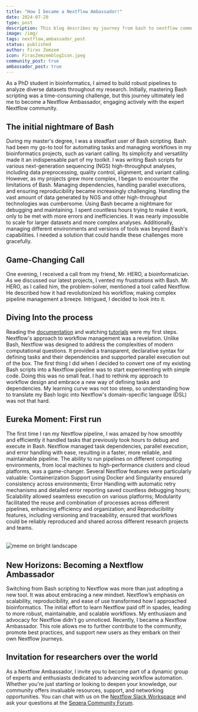 ```yaml
---
title: "How I became a Nextflow Ambassador!"
date: 2024-07-20
type: post
description: This blog describes my journey from bash to nextflow community.
image: /img/
tags: nextflow,ambassador_post
status: published
author: Firas Zemzem
icon: FirasZemzemblogIcon.jpeg
community_post: true
ambassador_post: true
---
```


As a PhD student in bioinformatics, I aimed to build robust pipelines to analyze diverse datasets throughout my research. Initially, mastering Bash scripting was a time-consuming challenge, but this journey ultimately led me to become a Nextflow Ambassador, engaging actively with the expert Nextflow community.

<!-- end-archive-description -->

## The initial nightmare of Bash

During my master's degree, I was a steadfast user of Bash scripting. Bash had been my go-to tool for automating tasks and managing workflows in my bioinformatics projects, such as variant calling. Its simplicity and versatility made it an indispensable part of my toolkit. I was writing Bash scripts for various next-generation sequencing (NGS) high-throughput analyses, including data preprocessing, quality control, alignment, and variant calling. However, as my projects grew more complex, I began to encounter the limitations of Bash. Managing dependencies, handling parallel executions, and ensuring reproducibility became increasingly challenging. Handling the vast amount of data generated by NGS and other high-throughput technologies was cumbersome. Using Bash became a nightmare for debugging and maintaining. I spent countless hours trying to make it work, only to be met with more errors and inefficiencies. It was nearly impossible to scale for larger datasets and more complex analyses. Additionally, managing different environments and versions of tools was beyond Bash's capabilities. I needed a solution that could handle these challenges more gracefully.

## Game-Changing Call

One evening, I received a call from my friend, Mr. HERO, a bioinformatician. As we discussed our latest projects, I vented my frustrations with Bash. Mr. HERO, as I called him, the problem-solver, mentioned a tool called Nextflow. He described how it had revolutionized his workflow, making complex pipeline management a breeze. Intrigued, I decided to look into it.

## Diving Into the process

Reading the [documentation](https://www.nextflow.io/docs/latest/index.html) and watching [tutorials](https://training.nextflow.io/) were my first steps. Nextflow's approach to workflow management was a revelation. Unlike Bash, Nextflow was designed to address the complexities of modern computational questions. It provided a transparent, declarative syntax for defining tasks and their dependencies and supported parallel execution out of the box. The first thing I did when I decided to convert one of my existing Bash scripts into a Nextflow pipeline was to start experimenting with simple code. Doing this was no small feat. I had to rethink my approach to workflow design and embrace a new way of defining tasks and dependencies. My learning curve was not too steep, so understanding how to translate my Bash logic into Nextflow's domain-specific language (DSL) was not that hard.

## Eureka Moment: First run

The first time I ran my Nextflow pipeline, I was amazed by how smoothly and efficiently it handled tasks that previously took hours to debug and execute in Bash. Nextflow managed task dependencies, parallel execution, and error handling with ease, resulting in a faster, more reliable, and maintainable pipeline. The ability to run pipelines on different computing environments, from local machines to high-performance clusters and cloud platforms, was a game-changer. Several Nextflow features were particularly valuable: Containerization Support using Docker and Singularity ensured consistency across environments; Error Handling with automatic retry mechanisms and detailed error reporting saved countless debugging hours; Scalability allowed seamless execution on various platforms; Modularity facilitated the reuse and combination of processes across different pipelines, enhancing efficiency and organization; and Reproducibility features, including versioning and traceability, ensured that workflows could be reliably reproduced and shared across different research projects and teams.

<div style="margin-top: 2rem; margin-bottom: 2rem;">
    <img src="/img/ZemFiras-nextflowtestpipeline-Blog.png" alt="meme on bright landscape" />
</div>

## New Horizons: Becoming a Nextflow Ambassador

Switching from Bash scripting to Nextflow was more than just adopting a new tool. It was about embracing a new mindset. Nextflow’s emphasis on scalability, reproducibility, and ease of use transformed how I approached bioinformatics. The initial effort to learn Nextflow paid off in spades, leading to more robust, maintainable, and scalable workflows. My enthusiasm and advocacy for Nextflow didn't go unnoticed. Recently, I became a Nextflow Ambassador. This role allows me to further contribute to the community, promote best practices, and support new users as they embark on their own Nextflow journeys.

## Invitation for researchers over the world

As a Nextflow Ambassador, I invite you to become part of a dynamic group of experts and enthusiasts dedicated to advancing workflow automation. Whether you're just starting or looking to deepen your knowledge, our community offers invaluable resources, support, and networking opportunities. You can chat with us on the [Nextflow Slack Workspace](https://join.slack.com/t/nextflow/shared_invite/zt-2mtjkpncj-AUXZ9v7Q1MOvVGecWAeCoA) and ask your questions at the [Seqera Community Forum](https://community.seqera.io).

